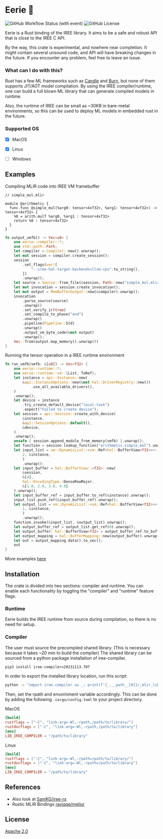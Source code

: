 # Eerie 👻
![GitHub Workflow Status (with event)](https://img.shields.io/github/actions/workflow/status/gmmyung/eerie/rust.yml) ![GitHub License](https://img.shields.io/github/license/gmmyung/eerie)

Eerie is a Rust binding of the IREE library. It aims to be a safe and robust API that is close to the IREE C API. 

By the way, this crate is experimental, and nowhere near completion. It might contain several unsound code, and API will have breaking changes in the future. If you encounter any problem, feel free to leave an issue.

### What can I do with this?
Rust has a few ML frameworks such as [Candle](https://github.com/huggingface/candle) and [Burn](https://github.com/burn-rs/burn), but none of them supports JIT/AOT model compilation. By using the IREE compiler/runtime, one can build a full blown ML library that can generate compiled models in runtime.

Also, the runtime of IREE can be small as ~30KB in bare-metal environments, so this can be used to deploy ML models in embedded rust in the future.

### Supported OS
- [x] MacOS
- [x] Linux
- [ ] Windows


## Examples
Compiling MLIR code into IREE VM framebuffer

```mlir
// simple_mul.mlir

module @arithmetic {
  func.func @simple_mul(%arg0: tensor<4xf32>, %arg1: tensor<4xf32>) -> tensor<4xf32> {
    %0 = arith.mulf %arg0, %arg1 : tensor<4xf32>
    return %0 : tensor<4xf32>
  }
}
```
```rust
fn output_vmfb() -> Vec<u8> {
    use eerie::compiler::*;
    use std::path::Path;
    let compiler = Compiler::new().unwrap();
    let mut session = compiler.create_session();
    session
        .set_flags(vec![
            "--iree-hal-target-backends=llvm-cpu".to_string(),
        ])
        .unwrap();
    let source = Source::from_file(&session, Path::new("simple_mul.mlir")).unwrap();
    let mut invocation = session.create_invocation();
    let mut output = MemBufferOutput::new(&compiler).unwrap();
    invocation
        .parse_source(source)
        .unwrap()
        .set_verify_ir(true)
        .set_compile_to_phase("end")
        .unwrap()
        .pipeline(Pipeline::Std)
        .unwrap()
        .output_vm_byte_code(&mut output)
        .unwrap();
    Vec::from(output.map_memory().unwrap())
}
```
Running the tensor operation in a IREE runtime environment
```rust
fn run_vmfb(vmfb: &[u8]) -> Vec<f32> {
    use eerie::runtime::*;
    use eerie::runtime::vm::{List, ToRef};
    let instance = api::Instance::new(
        &api::InstanceOptions::new(&mut hal::DriverRegistry::new())
            .use_all_available_drivers(),
    )
    .unwrap();
    let device = instance
        .try_create_default_device("local-task")
        .expect("Failed to create device");
    let session = api::Session::create_with_device(
        &instance,
        &api::SessionOptions::default(),
        &device,
    )
    .unwrap();
    unsafe { session.append_module_from_memory(vmfb) }.unwrap();
    let function = session.lookup_function("arithmetic.simple_mul").unwrap();
    let input_list = vm::DynamicList::<vm::Ref<hal::BufferView<f32>>>::new(
        2, &instance,
        )
        .unwrap();
    let input_buffer = hal::BufferView::<f32>::new(
        &session,
        &[4],
        hal::EncodingType::DenseRowMajor,
        &[1.0, 2.0, 3.0, 4.0]
    ).unwrap();
    let input_buffer_ref = input_buffer.to_ref(&instance).unwrap();
    input_list.push_ref(&input_buffer_ref).unwrap();
    let output_list = vm::DynamicList::<vm::Ref<hal::BufferView<f32>>>::new(
        1, &instance,
        )
        .unwrap();
    function.invoke(&input_list, &output_list).unwrap();
    let output_buffer_ref = output_list.get_ref(0).unwrap();
    let output_buffer: hal::BufferView<f32> = output_buffer_ref.to_buffer_view(&session);
    let output_mapping = hal::BufferMapping::new(output_buffer).unwrap();
    let out = output_mapping.data().to_vec();
    out
}
```
More examples [here](https://github.com/gmmyung/eerie/tree/main/examples)

## Installation
The crate is divided into two sections: compiler and runtime. You can enable each functionality by toggling the "compiler" and "runtime" feature flags.

### Runtime
Eerie builds the IREE runtime from source during compilation, so there is no need for setup.

### Compiler
The user must source the precompiled shared library. (This is necessary because it takes ~20 min to build the compiler) The shared library can be sourced from a python package installation of iree-compiler.
```sh
pip3 install iree-compiler=20231113.707
```

In order to export the installed library location, run this script:
```sh
python -c "import iree.compiler as _; print(f'{_.__path__[0]}/_mlir_libs/')"

```

Then, set the rpath and envorinment variable accordingly. This can be done by adding the following `.cargo/config.toml` to your project directory.
 
MacOS
```toml
[build]
rustflags = ["-C", "link-arg=-Wl,-rpath,/path/to/library/"]
rustdocflags = ["-C", "link-arg=-Wl,-rpath,/path/to/library"]
[env]
LIB_IREE_COMPILER = "/path/to/library"
```
Linux
```toml
[build]
rustflags = ["-C", "link-arg=-Wl,-rpath=/path/to/library/"]
rustdocflags = ["-C", "link-arg=-Wl,-rpath=/path/to/library"]
[env]
LIB_IREE_COMPILER = "/path/to/library"
```

## References
- Also look at [SamKG/iree-rs](https://github.com/SamKG/iree-rs/tree/main)
- Rustic MLIR Bindings [raviqqe/melior](https://github.com/raviqqe/melior)

## License
[Apache 2.0](https://github.com/gmmyung/eerie/blob/main/LICENSE)

